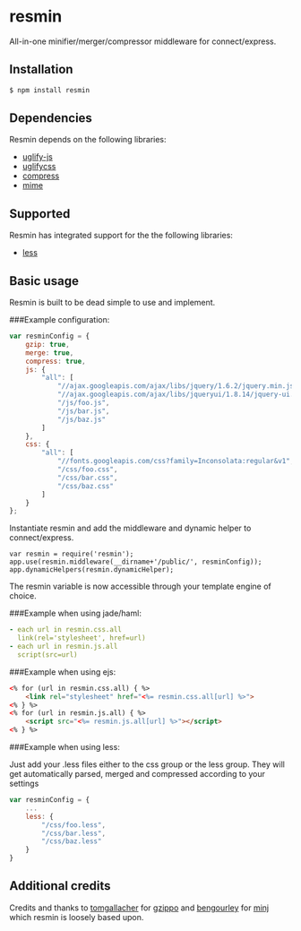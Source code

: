 # resmin
	
All-in-one minifier/merger/compressor middleware for connect/express.

## Installation

```bash
$ npm install resmin
```

## Dependencies

Resmin depends on the following libraries:

- [uglify-js](https://github.com/mishoo/UglifyJS)
- [uglifycss](https://github.com/fmarcia/UglifyCSS)
- [compress](https://github.com/waveto/node-compress)
- [mime](https://github.com/bentomas/node-mime)

## Supported

Resmin has integrated support for the the following libraries:

- [less](https://github.com/cloudhead/less.js)

## Basic usage

Resmin is built to be dead simple to use and implement.

###Example configuration:

```javascript
var resminConfig = {
    gzip: true,
    merge: true,
    compress: true,
    js: {
        "all": [
            "//ajax.googleapis.com/ajax/libs/jquery/1.6.2/jquery.min.js",
            "//ajax.googleapis.com/ajax/libs/jqueryui/1.8.14/jquery-ui.min.js",
            "/js/foo.js",
            "/js/bar.js",
            "/js/baz.js"
        ]
    },
    css: {
        "all": [
            "//fonts.googleapis.com/css?family=Inconsolata:regular&v1",
            "/css/foo.css",
            "/css/bar.css",
            "/css/baz.css"
        ]
    }
};
```
    
Instantiate resmin and add the middleware and dynamic helper to connect/express.
    
    var resmin = require('resmin');
	app.use(resmin.middleware(__dirname+'/public/', resminConfig));
    app.dynamicHelpers(resmin.dynamicHelper);

The resmin variable is now accessible through your template engine of choice.

###Example when using jade/haml:

```yaml
- each url in resmin.css.all
  link(rel='stylesheet', href=url)
- each url in resmin.js.all
  script(src=url)
```

###Example when using ejs:

```html
<% for (url in resmin.css.all) { %>
    <link rel="stylesheet" href="<%= resmin.css.all[url] %>">
<% } %>
<% for (url in resmin.js.all) { %>
    <script src="<%= resmin.js.all[url] %>"></script>
<% } %>
```

###Example when using less:

Just add your .less files either to the css group or the less group. They will get 
automatically parsed, merged and compressed according to your settings

```javascript
var resminConfig = {
    ...
    less: {
        "/css/foo.less",
        "/css/bar.less",
        "/css/baz.less"
    }
}
```
      
## Additional credits

Credits and thanks to [tomgallacher](https://github.com/tomgallacher) for 
[gzippo](https://github.com/tomgallacher/gzippo) and [bengourley](https://github.com/bengourley) 
for [minj](https://github.com/bengourley/minj) which resmin is loosely based upon.
